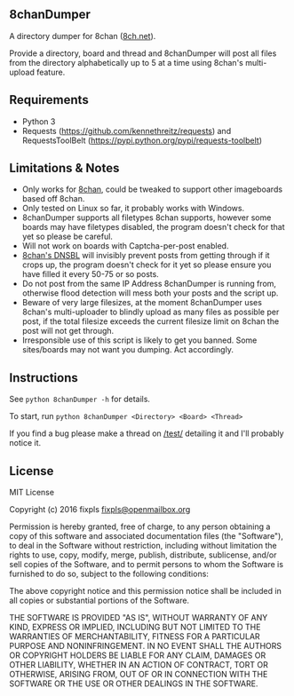 8chanDumper
------------------------------

A directory dumper for 8chan ([8ch.net](https://8ch.net)).

Provide a directory, board and thread and 8chanDumper will post all files from the directory alphabetically up to 5 at a time using 8chan's multi-upload feature.


Requirements
--------------------
* Python 3
* Requests (https://github.com/kennethreitz/requests) and RequestsToolBelt (https://pypi.python.org/pypi/requests-toolbelt)


Limitations & Notes
--------------------
* Only works for [8chan](https://8ch.net), could be tweaked to support other imageboards based off 8chan.
* Only tested on Linux so far, it probably works with Windows.
* 8chanDumper supports all filetypes 8chan supports, however some boards may have filetypes disabled, the program doesn't check for that yet so please be careful.
* Will not work on boards with Captcha-per-post enabled.
* [8chan's DNSBL](https://8ch.net/dnsbls_bypass.php) will invisibly prevent posts from getting through if it crops up, the program doesn't check for it yet so please ensure you have filled it every 50-75 or so posts.
* Do not post from the same IP Address 8chanDumper is running from, otherwise flood detection will mess both your posts and the script up.
* Beware of very large filesizes, at the moment 8chanDumper uses 8chan's multi-uploader to blindly upload as many files as possible per post, if the total filesize exceeds the current filesize limit on 8chan the post will not get through.
* Irresponsible use of this script is likely to get you banned. Some sites/boards may not want you dumping. Act accordingly.


Instructions
--------------------
See `python 8chanDumper -h` for details.

To start, run `python 8chanDumper <Directory> <Board> <Thread>`


If you find a bug please make a thread on [/test/](https://8ch.net/test) detailing it and I'll probably notice it.


License
--------------------
MIT License

Copyright (c) 2016 fixpls <fixpls@openmailbox.org>

Permission is hereby granted, free of charge, to any person obtaining a copy
of this software and associated documentation files (the "Software"), to deal
in the Software without restriction, including without limitation the rights
to use, copy, modify, merge, publish, distribute, sublicense, and/or sell
copies of the Software, and to permit persons to whom the Software is
furnished to do so, subject to the following conditions:

The above copyright notice and this permission notice shall be included in all
copies or substantial portions of the Software.

THE SOFTWARE IS PROVIDED "AS IS", WITHOUT WARRANTY OF ANY KIND, EXPRESS OR
IMPLIED, INCLUDING BUT NOT LIMITED TO THE WARRANTIES OF MERCHANTABILITY,
FITNESS FOR A PARTICULAR PURPOSE AND NONINFRINGEMENT. IN NO EVENT SHALL THE
AUTHORS OR COPYRIGHT HOLDERS BE LIABLE FOR ANY CLAIM, DAMAGES OR OTHER
LIABILITY, WHETHER IN AN ACTION OF CONTRACT, TORT OR OTHERWISE, ARISING FROM,
OUT OF OR IN CONNECTION WITH THE SOFTWARE OR THE USE OR OTHER DEALINGS IN THE
SOFTWARE.